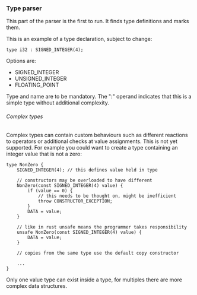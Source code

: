 ### Type parser

This part of the parser is the first to run. It finds type definitions and marks them.

This is an example of a type declaration, subject to change:

```
type i32 : SIGNED_INTEGER(4);
```

Options are:
- SIGNED_INTEGER
- UNSIGNED_INTEGER
- FLOATING_POINT

Type and name are to be mandatory. The ":" operand indicates that this is a simple type without additional complexity.

###### Complex types

Complex types can contain custom behaviours such as different reactions to operators or additional checks at value assignments. This is not yet supported. For example you could want to create a type containing an integer value that is not a zero:

```
type NonZero {
    SIGNED_INTEGER(4); // this defines value held in type
    
    // constructors may be overloaded to have different
    NonZero(const SIGNED_INTEGER(4) value) {
        if (value == 0) {
            // this needs to be thought on, might be inefficient
            throw CONSTRUCTOR_EXCEPTION;
        } 
        DATA = value;
    }
    
    // like in rust unsafe means the programmer takes responsibility
    unsafe NonZero(const SIGNED_INTEGER(4) value) {
        DATA = value;
    }
    
    // copies from the same type use the default copy constructor
    
    ...
}
```

Only one value type can exist inside a type, for multiples there are more complex data structures.